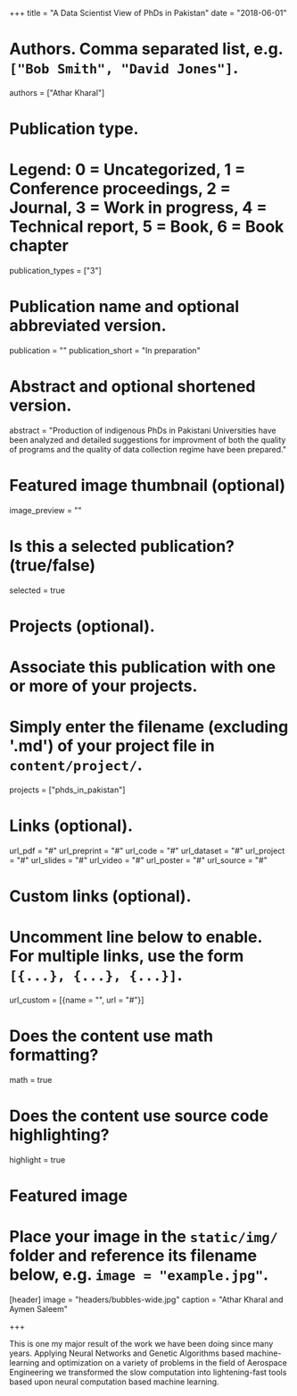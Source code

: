 +++
title = "A Data Scientist View of PhDs in Pakistan"
date = "2018-06-01"

# Authors. Comma separated list, e.g. `["Bob Smith", "David Jones"]`.
authors = ["Athar Kharal"]

# Publication type.
# Legend: 0 = Uncategorized, 1 = Conference proceedings, 2 = Journal, 3 = Work in progress, 4 = Technical report, 5 = Book, 6 = Book chapter

publication_types = ["3"]

# Publication name and optional abbreviated version.
publication = ""
publication_short = "In preparation"

# Abstract and optional shortened version.
abstract = "Production of indigenous PhDs in Pakistani Universities have been analyzed and detailed suggestions for improvment of both the quality of programs and the quality of data collection regime have been prepared."

# Featured image thumbnail (optional)
image_preview = ""

# Is this a selected publication? (true/false)
selected = true

# Projects (optional).
#   Associate this publication with one or more of your projects.
#   Simply enter the filename (excluding '.md') of your project file in `content/project/`.
projects = ["phds_in_pakistan"]

# Links (optional).
url_pdf = "#"
url_preprint = "#"
url_code = "#"
url_dataset = "#"
url_project = "#"
url_slides = "#"
url_video = "#"
url_poster = "#"
url_source = "#"

# Custom links (optional).
#   Uncomment line below to enable. For multiple links, use the form `[{...}, {...}, {...}]`.
url_custom = [{name = "", url = "#"}]

# Does the content use math formatting?
math = true

# Does the content use source code highlighting?
highlight = true

# Featured image
# Place your image in the `static/img/` folder and reference its filename below, e.g. `image = "example.jpg"`.
[header]
image = "headers/bubbles-wide.jpg"
caption = "Athar Kharal and Aymen Saleem"

+++

This is one my major result of the work we have been doing since many years. Applying Neural Networks and Genetic Algorithms based machine-learning and optimization on a variety of problems in the field of Aerospace Engineering we transformed the slow computation into lightening-fast tools based upon neural computation based machine learning. 
